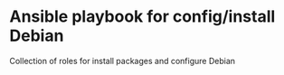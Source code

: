 # Ansible playbook for config/install Debian
Collection of roles for install packages and configure Debian
